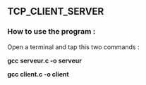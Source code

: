 ## TCP_CLIENT_SERVER

### How to use the program : 

Open a terminal and tap this two commands : 

**gcc serveur.c -o serveur**

**gcc client.c -o client**
